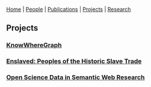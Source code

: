 [Home](index.md) | [People](people.md) | [Publications](publications.md) | [Projects](projects.md) | [Research](research.md)

## Projects

### [KnowWhereGraph](https://knowwheregraph.org/)

### [Enslaved: Peoples of the Historic Slave Trade](https://enslaved.org/)

### [Open Science Data in Semantic Web Research](https://daselab.cs.ksu.edu/projects/open-science-data-semantic-web-research)
